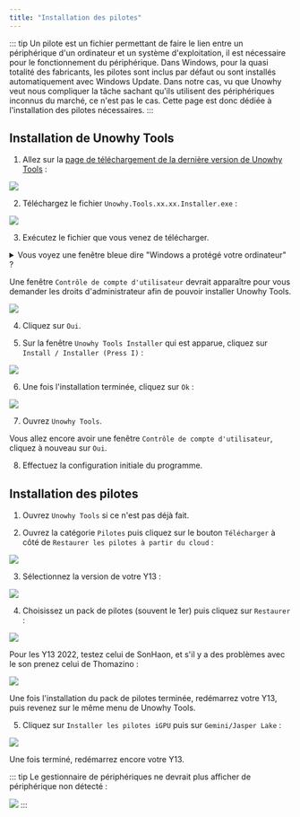 ```yaml
---
title: "Installation des pilotes"
---
```


::: tip
Un pilote est un fichier permettant de faire le lien entre un périphérique d'un ordinateur et un système d'exploitation, il est nécessaire pour le fonctionnement du périphérique. Dans Windows, pour la quasi totalité des fabricants, les pilotes sont inclus par défaut ou sont installés automatiquement avec Windows Update. Dans notre cas, vu que Unowhy veut nous compliquer la tâche sachant qu'ils utilisent des périphériques inconnus du marché, ce n'est pas le cas.
Cette page est donc dédiée à l'installation des pilotes nécessaires.
:::

## Installation de Unowhy Tools

1. Allez sur la [page de téléchargement de la dernière version de Unowhy Tools](https://github.com/STY1001/Unowhy-Tools/releases/latest) :

![](/assets/images/ut-install/download.png)

2. Téléchargez le fichier `Unowhy.Tools.xx.xx.Installer.exe` :

![](/assets/images/ut-install/download-file.png)

3. Exécutez le fichier que vous venez de télécharger.

<details>
<summary>Vous voyez une fenêtre bleue dire "Windows a protégé votre ordinateur" ?</summary>

Ne vous inquiétez pas, ce méchanisme de Windows Defender SmartScreen s'active parce que Unowhy Tools n'est pas signé (quelque chose qui permet de vérifier le créateur d'un programme, mais qui coûte au moins 250€/an.)

Pour exécutez le programme, cliquez sur `Informations complémentaires` :

![](/assets/images/ut-install/smartscreen.png)

Puis sur `Exécuter quand même` :

![](/assets/images/ut-install/smartscreen2.png)
</details>

Une fenêtre `Contrôle de compte d'utilisateur` devrait apparaître pour vous demander les droits d'administrateur afin de pouvoir installer Unowhy Tools.

![](/assets/images/ut-install/uac.png)

4. Cliquez sur `Oui`.

5. Sur la fenêtre `Unowhy Tools Installer` qui est apparue, cliquez sur `Install / Installer (Press I)` :

![](/assets/images/ut-install/installer.png)

6. Une fois l'installation terminée, cliquez sur `Ok` :

![](/assets/images/ut-install/installed.png)

7. Ouvrez `Unowhy Tools`.

Vous allez encore avoir une fenêtre `Contrôle de compte d'utilisateur`, cliquez à nouveau sur `Oui`.

8. Effectuez la configuration initiale du programme.

## Installation des pilotes

1. Ouvrez `Unowhy Tools` si ce n'est pas déjà fait.

2. Ouvrez la catégorie `Pilotes` puis cliquez sur le bouton `Télécharger` à côté de `Restaurer les pilotes à partir du cloud` :

![](/assets/images/ut-drivers/drivers_menu.png)

3. Sélectionnez la version de votre Y13 :

![](/assets/images/ut-drivers/version_select.png)

4. Choisissez un pack de pilotes (souvent le 1er) puis cliquez sur `Restaurer` :

![](/assets/images/ut-drivers/pack_select.png)

Pour les Y13 2022, testez celui de SonHaon, et s'il y a des problèmes avec le son prenez celui de Thomazino :

![](/assets/images/ut-drivers/pack_select_2022.png)

Une fois l'installation du pack de pilotes terminée, redémarrez votre Y13, puis revenez sur le même menu de Unowhy Tools.

5. Cliquez sur `Installer les pilotes iGPU` puis sur `Gemini/Jasper Lake` :

![](/assets/images/ut-drivers/igpu.png)

Une fois terminé, redémarrez encore votre Y13.

::: tip
Le gestionnaire de périphériques ne devrait plus afficher de périphérique non détecté :

![](/assets/images/ut-drivers/devices.png)
:::